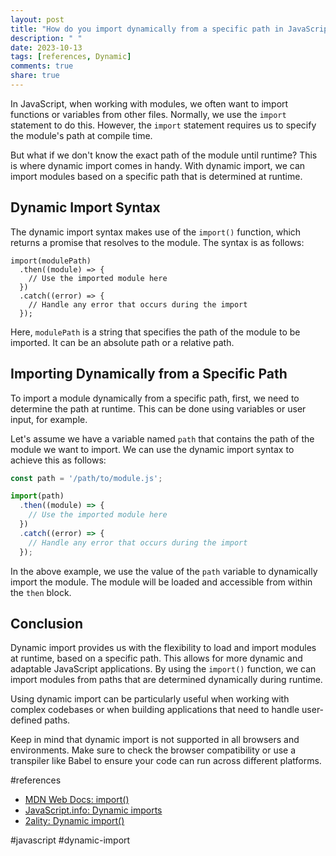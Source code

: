 ```yaml
---
layout: post
title: "How do you import dynamically from a specific path in JavaScript?"
description: " "
date: 2023-10-13
tags: [references, Dynamic]
comments: true
share: true
---
```


In JavaScript, when working with modules, we often want to import functions or variables from other files. Normally, we use the `import` statement to do this. However, the `import` statement requires us to specify the module's path at compile time. 

But what if we don't know the exact path of the module until runtime? This is where dynamic import comes in handy. With dynamic import, we can import modules based on a specific path that is determined at runtime.

## Dynamic Import Syntax

The dynamic import syntax makes use of the `import()` function, which returns a promise that resolves to the module. The syntax is as follows:

```
import(modulePath)
  .then((module) => {
    // Use the imported module here
  })
  .catch((error) => {
    // Handle any error that occurs during the import
  });
```

Here, `modulePath` is a string that specifies the path of the module to be imported. It can be an absolute path or a relative path.

## Importing Dynamically from a Specific Path

To import a module dynamically from a specific path, first, we need to determine the path at runtime. This can be done using variables or user input, for example.

Let's assume we have a variable named `path` that contains the path of the module we want to import. We can use the dynamic import syntax to achieve this as follows:

```javascript
const path = '/path/to/module.js';

import(path)
  .then((module) => {
    // Use the imported module here
  })
  .catch((error) => {
    // Handle any error that occurs during the import
  });
```

In the above example, we use the value of the `path` variable to dynamically import the module. The module will be loaded and accessible from within the `then` block.

## Conclusion

Dynamic import provides us with the flexibility to load and import modules at runtime, based on a specific path. This allows for more dynamic and adaptable JavaScript applications. By using the `import()` function, we can import modules from paths that are determined dynamically during runtime.

Using dynamic import can be particularly useful when working with complex codebases or when building applications that need to handle user-defined paths.

Keep in mind that dynamic import is not supported in all browsers and environments. Make sure to check the browser compatibility or use a transpiler like Babel to ensure your code can run across different platforms.

#references
- [MDN Web Docs: import()](https://developer.mozilla.org/en-US/docs/Web/JavaScript/Reference/Statements/import#Dynamic_Imports)
- [JavaScript.info: Dynamic imports](https://javascript.info/modules-dynamic-imports)
- [2ality: Dynamic import()](https://2ality.com/2017/01/import-operator.html)

#javascript #dynamic-import